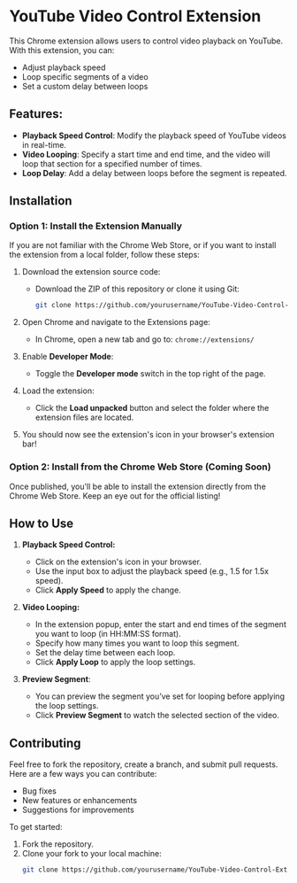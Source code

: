 # YouTube Video Control Extension

This Chrome extension allows users to control video playback on YouTube. With this extension, you can:
- Adjust playback speed
- Loop specific segments of a video
- Set a custom delay between loops

## Features:
- **Playback Speed Control**: Modify the playback speed of YouTube videos in real-time.
- **Video Looping**: Specify a start time and end time, and the video will loop that section for a specified number of times.
- **Loop Delay**: Add a delay between loops before the segment is repeated.

## Installation

### Option 1: Install the Extension Manually
If you are not familiar with the Chrome Web Store, or if you want to install the extension from a local folder, follow these steps:

1. Download the extension source code:
   - Download the ZIP of this repository or clone it using Git:
     ```bash
     git clone https://github.com/yourusername/YouTube-Video-Control-Extension.git
     ```

2. Open Chrome and navigate to the Extensions page:
   - In Chrome, open a new tab and go to: `chrome://extensions/`
   
3. Enable **Developer Mode**:
   - Toggle the **Developer mode** switch in the top right of the page.

4. Load the extension:
   - Click the **Load unpacked** button and select the folder where the extension files are located.

5. You should now see the extension's icon in your browser's extension bar!

### Option 2: Install from the Chrome Web Store (Coming Soon)
Once published, you'll be able to install the extension directly from the Chrome Web Store. Keep an eye out for the official listing!

## How to Use

1. **Playback Speed Control:**
   - Click on the extension's icon in your browser.
   - Use the input box to adjust the playback speed (e.g., 1.5 for 1.5x speed).
   - Click **Apply Speed** to apply the change.
   
2. **Video Looping:**
   - In the extension popup, enter the start and end times of the segment you want to loop (in HH:MM:SS format).
   - Specify how many times you want to loop this segment.
   - Set the delay time between each loop.
   - Click **Apply Loop** to apply the loop settings.

3. **Preview Segment**:
   - You can preview the segment you’ve set for looping before applying the loop settings.
   - Click **Preview Segment** to watch the selected section of the video.

## Contributing

Feel free to fork the repository, create a branch, and submit pull requests. Here are a few ways you can contribute:
- Bug fixes
- New features or enhancements
- Suggestions for improvements

To get started:
1. Fork the repository.
2. Clone your fork to your local machine:
   ```bash
   git clone https://github.com/yourusername/YouTube-Video-Control-Extension.git
